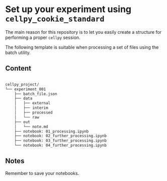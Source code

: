 # Set up your experiment using `cellpy_cookie_standard`

The main reason for this repository is to let you easily create
a structure for performing a proper `cellpy` session.

The following template is suitable when processing a set of files
using the batch utility.


## Content

```bash

cellpy_project/
└── experiment_001
    ├── batch_file.json
    ├── data
    │   ├── external
    │   ├── interim
    │   ├── processed
    │   └── raw
    ├── out
    │   └── note.md
    ├── notebook: 01_processing.ipynb
    ├── notebook: 02_further_processing.ipynb
    ├── notebook: 03_further_processing.ipynb
    └── notebook: 04_further_processing.ipynb

```

## Notes
Remember to save your notebooks.